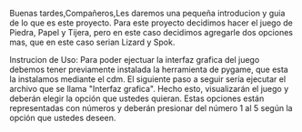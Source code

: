 Buenas tardes,Compañeros,Les daremos una pequeña introducion y guia de lo que es este proyecto.
Para este proyecto decidimos hacer el juego de Piedra, Papel y Tijera, pero en este caso decidimos agregarle dos opciones mas, que en este caso serian Lizard y Spok.

Instrucion de Uso:
Para poder ejectuar la interfaz grafica del juego debemos tener previamente instalada la herramienta de pygame, que esta la instalamos mediante el cdm.
El siguiente paso a seguir sería ejecutar el archivo que se llama "Interfaz grafica". Hecho esto, visualizarán el juego y deberán elegir la opción que ustedes quieran. Estas opciones están representadas con números y deberán presionar del número 1 al 5 según la opción que ustedes deseen.
